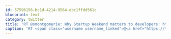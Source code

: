 ```yaml
---
id: 57596156-bc1d-4214-9564-ebc1ffdd561c
blueprint: text
category: twitter
title: 'RT @smontgomerie: Why Startup Weekend matters to developers: http://bit.ly/hFXkCg'
caption: 'RT <span class="username username_linked">@<a href="https://twitter.com/smontgomerie" title="smontgomerie">smontgomerie</a></span>: Why Startup Weekend matters to developers: http://bit.ly/hFXkCg'
---
```

